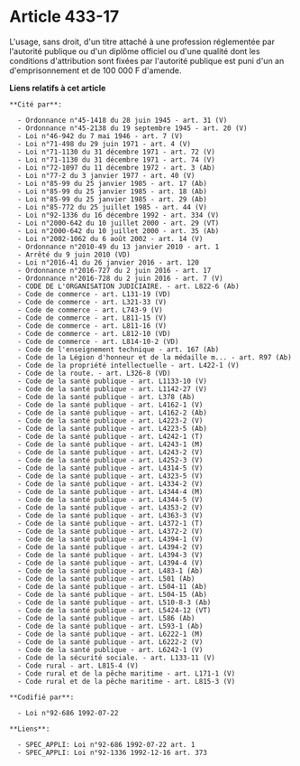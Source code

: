 # Article 433-17

L'usage, sans droit, d'un titre attaché à une profession réglementée par l'autorité publique ou d'un diplôme officiel ou
d'une qualité dont les conditions d'attribution sont fixées par l'autorité publique est puni d'un an d'emprisonnement et de
100 000 F d'amende.

**Liens relatifs à cet article**

	**Cité par**:

	  - Ordonnance n°45-1418 du 28 juin 1945 - art. 31 (V)
	  - Ordonnance n°45-2138 du 19 septembre 1945 - art. 20 (V)
	  - Loi n°46-942 du 7 mai 1946 - art. 7 (V)
	  - Loi n°71-498 du 29 juin 1971 - art. 4 (V)
	  - Loi n°71-1130 du 31 décembre 1971 - art. 72 (V)
	  - Loi n°71-1130 du 31 décembre 1971 - art. 74 (V)
	  - Loi n°72-1097 du 11 décembre 1972 - art. 3 (Ab)
	  - Loi n°77-2 du 3 janvier 1977 - art. 40 (V)
	  - Loi n°85-99 du 25 janvier 1985 - art. 17 (Ab)
	  - Loi n°85-99 du 25 janvier 1985 - art. 18 (Ab)
	  - Loi n°85-99 du 25 janvier 1985 - art. 29 (Ab)
	  - Loi n°85-772 du 25 juillet 1985 - art. 44 (V)
	  - Loi n°92-1336 du 16 décembre 1992 - art. 334 (V)
	  - Loi n°2000-642 du 10 juillet 2000 - art. 29 (VT)
	  - Loi n°2000-642 du 10 juillet 2000 - art. 35 (Ab)
	  - Loi n°2002-1062 du 6 août 2002 - art. 14 (V)
	  - Ordonnance n°2010-49 du 13 janvier 2010 - art. 1
	  - Arrêté du 9 juin 2010 (VD)
	  - Loi n°2016-41 du 26 janvier 2016 - art. 120
	  - Ordonnance n°2016-727 du 2 juin 2016 - art. 17
	  - Ordonnance n°2016-728 du 2 juin 2016 - art. 7 (V)
	  - CODE DE L'ORGANISATION JUDICIAIRE. - art. L822-6 (Ab)
	  - Code de commerce - art. L131-19 (VD)
	  - Code de commerce - art. L321-33 (V)
	  - Code de commerce - art. L743-9 (V)
	  - Code de commerce - art. L811-15 (V)
	  - Code de commerce - art. L811-16 (V)
	  - Code de commerce - art. L812-10 (VD)
	  - Code de commerce - art. L814-10-2 (VD)
	  - Code de l'enseignement technique - art. 167 (Ab)
	  - Code de la Légion d'honneur et de la médaille m... - art. R97 (Ab)
	  - Code de la propriété intellectuelle - art. L422-1 (V)
	  - Code de la route. - art. L326-8 (VD)
	  - Code de la santé publique - art. L1133-10 (V)
	  - Code de la santé publique - art. L1142-27 (V)
	  - Code de la santé publique - art. L378 (Ab)
	  - Code de la santé publique - art. L4162-1 (V)
	  - Code de la santé publique - art. L4162-2 (Ab)
	  - Code de la santé publique - art. L4223-2 (V)
	  - Code de la santé publique - art. L4223-5 (Ab)
	  - Code de la santé publique - art. L4242-1 (T)
	  - Code de la santé publique - art. L4243-1 (M)
	  - Code de la santé publique - art. L4243-2 (V)
	  - Code de la santé publique - art. L4252-3 (V)
	  - Code de la santé publique - art. L4314-5 (V)
	  - Code de la santé publique - art. L4323-5 (V)
	  - Code de la santé publique - art. L4334-2 (V)
	  - Code de la santé publique - art. L4344-4 (M)
	  - Code de la santé publique - art. L4344-5 (V)
	  - Code de la santé publique - art. L4353-2 (V)
	  - Code de la santé publique - art. L4363-3 (V)
	  - Code de la santé publique - art. L4372-1 (T)
	  - Code de la santé publique - art. L4372-2 (V)
	  - Code de la santé publique - art. L4394-1 (V)
	  - Code de la santé publique - art. L4394-2 (V)
	  - Code de la santé publique - art. L4394-3 (V)
	  - Code de la santé publique - art. L4394-4 (V)
	  - Code de la santé publique - art. L483-1 (Ab)
	  - Code de la santé publique - art. L501 (Ab)
	  - Code de la santé publique - art. L504-11 (Ab)
	  - Code de la santé publique - art. L504-15 (Ab)
	  - Code de la santé publique - art. L510-8-3 (Ab)
	  - Code de la santé publique - art. L5424-12 (VT)
	  - Code de la santé publique - art. L586 (Ab)
	  - Code de la santé publique - art. L593-1 (Ab)
	  - Code de la santé publique - art. L6222-1 (M)
	  - Code de la santé publique - art. L6222-2 (V)
	  - Code de la santé publique - art. L6242-1 (V)
	  - Code de la sécurité sociale. - art. L133-11 (V)
	  - Code rural - art. L815-4 (V)
	  - Code rural et de la pêche maritime - art. L171-1 (V)
	  - Code rural et de la pêche maritime - art. L815-3 (V)

	**Codifié par**:

	  - Loi n°92-686 1992-07-22

	**Liens**:

	  - SPEC_APPLI: Loi n°92-686 1992-07-22 art. 1
	  - SPEC_APPLI: Loi n°92-1336 1992-12-16 art. 373
